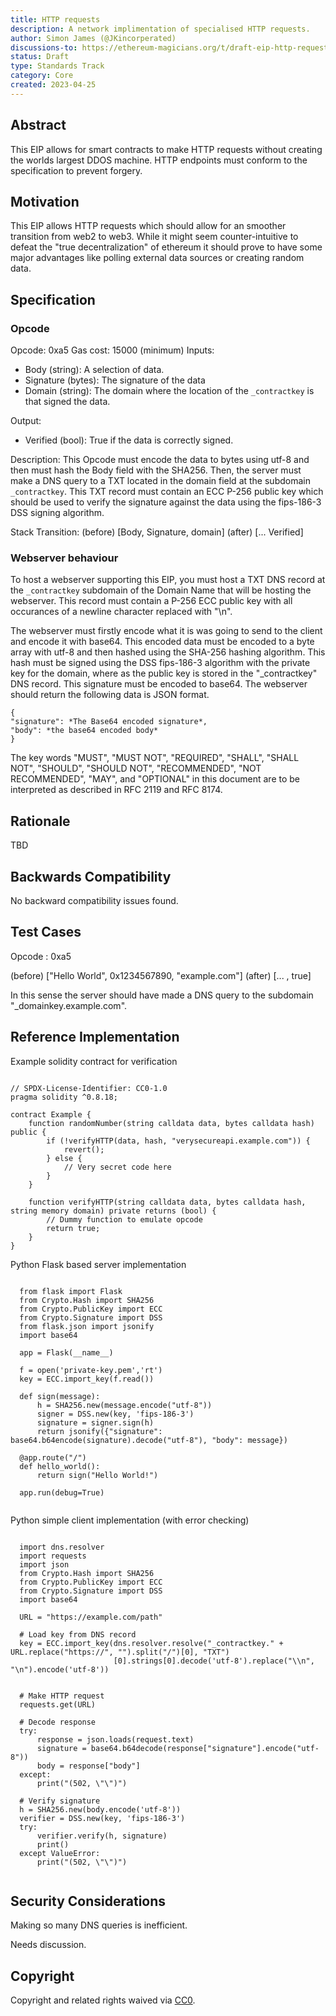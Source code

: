```yaml
---
title: HTTP requests
description: A network implimentation of specialised HTTP requests.
author: Simon James (@JKincorperated)
discussions-to: https://ethereum-magicians.org/t/draft-eip-http-requests-though-smart-contracts/14153
status: Draft
type: Standards Track
category: Core
created: 2023-04-25
---
```


## Abstract

This EIP allows for smart contracts to make HTTP requests without creating the worlds largest DDOS machine. HTTP endpoints must conform to the specification to prevent forgery.

## Motivation

This EIP allows HTTP requests which should allow for an smoother transition from web2 to web3. While it might seem counter-intuitive to defeat the "true decentralization" of ethereum it should prove to have some major advantages like polling external data sources or creating random data.

## Specification

### Opcode

Opcode: 0xa5
Gas cost: 15000 (minimum)
Inputs:

- Body (string): A selection of data.
- Signature (bytes): The signature of the data
- Domain (string): The domain where the location of the ```_contractkey``` is that signed the data.

Output:

- Verified (bool): True if the data is correctly signed.

Description:
This Opcode must encode the data to bytes using utf-8 and then must hash the Body field with the SHA256. Then, the server must make a DNS query to a TXT located in the domain field at the subdomain ```_contractkey```. This TXT record must contain an ECC P-256 public key which should be used to verify the signature against the data using the fips-186-3 DSS signing algorithm.

Stack Transition:
(before) [Body, Signature, domain]
(after)  [... Verified]
 
### Webserver behaviour
  
To host a webserver supporting this EIP, you must host a TXT DNS record at the ```_contractkey``` subdomain of the Domain Name that will be hosting the webserver. This record must contain a P-256 ECC public key with all occurances of a newline character replaced with "\\n".

The webserver must firstly encode what it is was going to send to the client and encode it with base64. This encoded data must be encoded to a byte array with utf-8 and then hashed using the SHA-256 hashing algorithm. This hash must be signed using the DSS fips-186-3 algorithm with the private key for the domain, where as the public key is stored in the "_contractkey" DNS record. This signature must be encoded to base64. The webserver should return the following data is JSON format.

  ```
{
  "signature": *The Base64 encoded signature*,
  "body": *the base64 encoded body*
 }
  ```

The key words "MUST", "MUST NOT", "REQUIRED", "SHALL", "SHALL NOT", "SHOULD", "SHOULD NOT", "RECOMMENDED", "NOT RECOMMENDED", "MAY", and "OPTIONAL" in this document are to be interpreted as described in RFC 2119 and RFC 8174.

## Rationale

TBD

## Backwards Compatibility

No backward compatibility issues found.

## Test Cases

Opcode : 0xa5

(before) ["Hello World", 0x1234567890, "example.com"]
(after)  [... , true]

In this sense the server should have made a DNS query to the subdomain "\_domainkey.example.com".

## Reference Implementation

Example solidity contract for verification

```

// SPDX-License-Identifier: CC0-1.0
pragma solidity ^0.8.18;

contract Example {
    function randomNumber(string calldata data, bytes calldata hash) public {
        if (!verifyHTTP(data, hash, "verysecureapi.example.com")) {
            revert();
        } else {
            // Very secret code here
        }
    } 

    function verifyHTTP(string calldata data, bytes calldata hash, string memory domain) private returns (bool) {
        // Dummy function to emulate opcode
        return true;
    }
}

```

Python Flask based server implementation

```

  from flask import Flask
  from Crypto.Hash import SHA256
  from Crypto.PublicKey import ECC
  from Crypto.Signature import DSS
  from flask.json import jsonify
  import base64

  app = Flask(__name__)

  f = open('private-key.pem','rt')
  key = ECC.import_key(f.read())

  def sign(message):
      h = SHA256.new(message.encode("utf-8"))
      signer = DSS.new(key, 'fips-186-3')
      signature = signer.sign(h)
      return jsonify({"signature": base64.b64encode(signature).decode("utf-8"), "body": message})

  @app.route("/")
  def hello_world():
      return sign("Hello World!")

  app.run(debug=True)
  
```
  
Python simple client implementation (with error checking)

```

  import dns.resolver
  import requests
  import json
  from Crypto.Hash import SHA256
  from Crypto.PublicKey import ECC
  from Crypto.Signature import DSS
  import base64
  
  URL = "https://example.com/path"
  
  # Load key from DNS record
  key = ECC.import_key(dns.resolver.resolve("_contractkey." + URL.replace("https://", "").split("/")[0], "TXT")
                       [0].strings[0].decode('utf-8').replace("\\n", "\n").encode('utf-8'))
  
  
  # Make HTTP request
  requests.get(URL)

  # Decode response
  try:
      response = json.loads(request.text)
      signature = base64.b64decode(response["signature"].encode("utf-8"))
      body = response["body"]
  except:
      print("(502, \"\")")

  # Verify signature
  h = SHA256.new(body.encode('utf-8'))
  verifier = DSS.new(key, 'fips-186-3')
  try:
      verifier.verify(h, signature)
      print()
  except ValueError:
      print("(502, \"\")")
      
```

## Security Considerations
  
Making so many DNS queries is inefficient.

Needs discussion.

## Copyright

Copyright and related rights waived via [CC0](../LICENSE.md).
